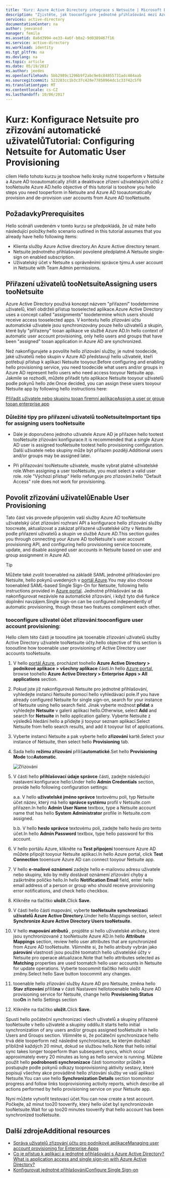 ```yaml
---
title: 'Kurz: Azure Active Directory integrace s Netsuite | Microsoft Docs'
description: "Zjistěte, jak tooconfigure jednotné přihlašování mezi Azure Active Directory a Netsuite."
services: active-directory
documentationCenter: na
author: jeevansd
manager: femila
ms.assetid: 8a6d3994-ee33-4a6f-b0a2-9d0389467f16
ms.service: active-directory
ms.workload: identity
ms.tgt_pltfrm: na
ms.devlang: na
ms.topic: article
ms.date: 05/19/2017
ms.author: jeedes
ms.openlocfilehash: 5bb2989c1296b9f2abc9e8c84855731adc484aab
ms.sourcegitcommit: 523283cc1b3c37c428e77850964dc1c33742c5f0
ms.translationtype: MT
ms.contentlocale: cs-CZ
ms.lasthandoff: 10/06/2017
---
```

# <a name="tutorial-configuring-netsuite-for-automatic-user-provisioning"></a><span data-ttu-id="8838d-103">Kurz: Konfigurace Netsuite pro zřizování automatické uživatelů</span><span class="sxs-lookup"><span data-stu-id="8838d-103">Tutorial: Configuring Netsuite for Automatic User Provisioning</span></span>

<span data-ttu-id="8838d-104">cílem Hello tohoto kurzu je tooshow hello kroky nutné tooperform v Netsuite a Azure AD tooautomatically zřídit a deaktivace zřízení uživatelských účtů z tooNetsuite Azure AD.</span><span class="sxs-lookup"><span data-stu-id="8838d-104">hello objective of this tutorial is tooshow you hello steps you need tooperform in Netsuite and Azure AD tooautomatically provision and de-provision user accounts from Azure AD tooNetsuite.</span></span>

## <a name="prerequisites"></a><span data-ttu-id="8838d-105">Požadavky</span><span class="sxs-lookup"><span data-stu-id="8838d-105">Prerequisites</span></span>

<span data-ttu-id="8838d-106">Hello scénáři uvedeném v tomto kurzu se předpokládá, že už máte hello následující položky:</span><span class="sxs-lookup"><span data-stu-id="8838d-106">hello scenario outlined in this tutorial assumes that you already have hello following items:</span></span>

*   <span data-ttu-id="8838d-107">Klienta služby Azure Active directory.</span><span class="sxs-lookup"><span data-stu-id="8838d-107">An Azure Active directory tenant.</span></span>
*   <span data-ttu-id="8838d-108">Netsuite jednotného přihlašování povolené předplatné.</span><span class="sxs-lookup"><span data-stu-id="8838d-108">A Netsuite single-sign on enabled subscription.</span></span>
*   <span data-ttu-id="8838d-109">Uživatelský účet v Netsuite s oprávněními správce týmu.</span><span class="sxs-lookup"><span data-stu-id="8838d-109">A user account in Netsuite with Team Admin permissions.</span></span>

## <a name="assigning-users-toonetsuite"></a><span data-ttu-id="8838d-110">Přiřazení uživatelů tooNetsuite</span><span class="sxs-lookup"><span data-stu-id="8838d-110">Assigning users tooNetsuite</span></span>

<span data-ttu-id="8838d-111">Azure Active Directory používá koncept názvem "přiřazení" toodetermine uživatelů, kteří obdrželi přístup tooselected aplikace.</span><span class="sxs-lookup"><span data-stu-id="8838d-111">Azure Active Directory uses a concept called "assignments" toodetermine which users should receive access tooselected apps.</span></span> <span data-ttu-id="8838d-112">V kontextu hello zřizování účtu automatické uživatele jsou synchronizovány pouze hello uživatelů a skupin, které byly "přiřazeny" tooan aplikace ve službě Azure AD.</span><span class="sxs-lookup"><span data-stu-id="8838d-112">In hello context of automatic user account provisioning, only hello users and groups that have been "assigned" tooan application in Azure AD are synchronized.</span></span>

<span data-ttu-id="8838d-113">Než nakonfigurujete a povolíte hello zřizování služby, je nutné toodecide, jaké uživatelů nebo skupin v Azure AD představují hello uživatelé, kteří potřebují přístup k aplikaci Netsuite tooyour.</span><span class="sxs-lookup"><span data-stu-id="8838d-113">Before configuring and enabling hello provisioning service, you need toodecide what users and/or groups in Azure AD represent hello users who need access tooyour Netsuite app.</span></span> <span data-ttu-id="8838d-114">Jakmile se rozhodli, můžete přiřadit tyto aplikace Netsuite tooyour uživatelů podle pokynů hello zde:</span><span class="sxs-lookup"><span data-stu-id="8838d-114">Once decided, you can assign these users tooyour Netsuite app by following hello instructions here:</span></span>

[<span data-ttu-id="8838d-115">Přiřadit uživatele nebo skupinu tooan firemní aplikace</span><span class="sxs-lookup"><span data-stu-id="8838d-115">Assign a user or group tooan enterprise app</span></span>](https://docs.microsoft.com/azure/active-directory/active-directory-coreapps-assign-user-azure-portal)

### <a name="important-tips-for-assigning-users-toonetsuite"></a><span data-ttu-id="8838d-116">Důležité tipy pro přiřazení uživatelů tooNetsuite</span><span class="sxs-lookup"><span data-stu-id="8838d-116">Important tips for assigning users tooNetsuite</span></span>

*   <span data-ttu-id="8838d-117">Dále je doporučeno jednoho uživatele Azure AD je přiřazen hello tootest tooNetsuite zřizování konfigurace.</span><span class="sxs-lookup"><span data-stu-id="8838d-117">It is recommended that a single Azure AD user is assigned tooNetsuite tootest hello provisioning configuration.</span></span> <span data-ttu-id="8838d-118">Další uživatele nebo skupiny může být přiřazen později.</span><span class="sxs-lookup"><span data-stu-id="8838d-118">Additional users and/or groups may be assigned later.</span></span>

*   <span data-ttu-id="8838d-119">Při přiřazování tooNetsuite uživatele, musíte vybrat platné uživatelské role.</span><span class="sxs-lookup"><span data-stu-id="8838d-119">When assigning a user tooNetsuite, you must select a valid user role.</span></span> <span data-ttu-id="8838d-120">role "Výchozí přístup" Hello nefunguje pro zřizování.</span><span class="sxs-lookup"><span data-stu-id="8838d-120">hello "Default Access" role does not work for provisioning.</span></span>

## <a name="enable-user-provisioning"></a><span data-ttu-id="8838d-121">Povolit zřizování uživatelů</span><span class="sxs-lookup"><span data-stu-id="8838d-121">Enable User Provisioning</span></span>

<span data-ttu-id="8838d-122">Tato část vás provede připojením vaší služby Azure AD tooNetsuite uživatelský účet zřizování rozhraní API a konfigurace hello zřizování služby toocreate, aktualizovat a zakázat přiřazené uživatelské účty v Netsuite podle přiřazení uživatelů a skupin ve službě Azure AD.</span><span class="sxs-lookup"><span data-stu-id="8838d-122">This section guides you through connecting your Azure AD tooNetsuite's user account provisioning API, and configuring hello provisioning service toocreate, update, and disable assigned user accounts in Netsuite based on user and group assignment in Azure AD.</span></span>

> [!TIP] 
> <span data-ttu-id="8838d-123">Můžete také zvolit tooenabled na základě SAML jednotné přihlašování pro Netsuite, hello pokynů uvedených v [portál Azure](https://portal.azure.com).</span><span class="sxs-lookup"><span data-stu-id="8838d-123">You may also choose tooenabled SAML-based Single Sign-On for Netsuite, following hello instructions provided in [Azure portal](https://portal.azure.com).</span></span> <span data-ttu-id="8838d-124">Jednotné přihlašování se dá nakonfigurovat nezávisle na automatické zřizování, i když tyto dvě funkce doplnění navzájem.</span><span class="sxs-lookup"><span data-stu-id="8838d-124">Single sign-on can be configured independently of automatic provisioning, though these two features compliment each other.</span></span>

### <a name="tooconfigure-user-account-provisioning"></a><span data-ttu-id="8838d-125">tooconfigure uživatel účet zřizování:</span><span class="sxs-lookup"><span data-stu-id="8838d-125">tooconfigure user account provisioning:</span></span>

<span data-ttu-id="8838d-126">Hello cílem této části je toooutline jak tooenable zřizování uživatelů služby Active Directory uživatele tooNetsuite účty.</span><span class="sxs-lookup"><span data-stu-id="8838d-126">hello objective of this section is toooutline how tooenable user provisioning of Active Directory user accounts tooNetsuite.</span></span>

1. <span data-ttu-id="8838d-127">V hello [portál Azure](https://portal.azure.com), procházet toohello **Azure Active Directory > podnikové aplikace > všechny aplikace** části.</span><span class="sxs-lookup"><span data-stu-id="8838d-127">In hello [Azure portal](https://portal.azure.com), browse toohello **Azure Active Directory > Enterprise Apps > All applications** section.</span></span>

2. <span data-ttu-id="8838d-128">Pokud jste již nakonfigurovali Netsuite pro jednotné přihlašování, vyhledejte instanci Netsuite pomocí hello vyhledávací pole.</span><span class="sxs-lookup"><span data-stu-id="8838d-128">If you have already configured Netsuite for single sign-on, search for your instance of Netsuite using hello search field.</span></span> <span data-ttu-id="8838d-129">Jinak vyberte možnost **přidat** a vyhledejte **Netsuite** v galerii aplikací hello.</span><span class="sxs-lookup"><span data-stu-id="8838d-129">Otherwise, select **Add** and search for **Netsuite** in hello application gallery.</span></span> <span data-ttu-id="8838d-130">Vyberte Netsuite z výsledků hledání hello a přidejte ji tooyour seznam aplikací.</span><span class="sxs-lookup"><span data-stu-id="8838d-130">Select Netsuite from hello search results, and add it tooyour list of applications.</span></span>

3. <span data-ttu-id="8838d-131">Vyberte instanci Netsuite a pak vyberte hello **zřizování** kartě.</span><span class="sxs-lookup"><span data-stu-id="8838d-131">Select your instance of Netsuite, then select hello **Provisioning** tab.</span></span>

4. <span data-ttu-id="8838d-132">Sada hello **režimu zřizování** příliš**automatické**.</span><span class="sxs-lookup"><span data-stu-id="8838d-132">Set hello **Provisioning Mode** too**Automatic**.</span></span> 

    ![Zřizování](./media/active-directory-saas-netsuite-provisioning-tutorial/provisioning.png)

5. <span data-ttu-id="8838d-134">V části hello **přihlašovací údaje správce** části, zadejte následující nastavení konfigurace hello:</span><span class="sxs-lookup"><span data-stu-id="8838d-134">Under hello **Admin Credentials** section, provide hello following configuration settings:</span></span>
   
    <span data-ttu-id="8838d-135">a.</span><span class="sxs-lookup"><span data-stu-id="8838d-135">a.</span></span> <span data-ttu-id="8838d-136">V hello **uživatelské jméno správce** textovému poli, typ Netsuite účet název, který má hello **správce systému** profil v Netsuite.com přiřazen.</span><span class="sxs-lookup"><span data-stu-id="8838d-136">In hello **Admin User Name** textbox, type a Netsuite account name that has hello **System Administrator** profile in Netsuite.com assigned.</span></span>
   
    <span data-ttu-id="8838d-137">b.</span><span class="sxs-lookup"><span data-stu-id="8838d-137">b.</span></span> <span data-ttu-id="8838d-138">V hello **heslo správce** textovému poli, zadejte hello heslo pro tento účet.</span><span class="sxs-lookup"><span data-stu-id="8838d-138">In hello **Admin Password** textbox, type hello password for this account.</span></span>
      
6. <span data-ttu-id="8838d-139">V hello portálu Azure, klikněte na **Test připojení** tooensure Azure AD můžete připojit tooyour Netsuite aplikaci.</span><span class="sxs-lookup"><span data-stu-id="8838d-139">In hello Azure portal, click **Test Connection** tooensure Azure AD can connect tooyour Netsuite app.</span></span>

7. <span data-ttu-id="8838d-140">V hello **e-mailové oznámení** zadejte hello e-mailovou adresu uživatele nebo skupiny, kdo by měly dostávat oznámení zřizování chyby a zaškrtněte políčko hello.</span><span class="sxs-lookup"><span data-stu-id="8838d-140">In hello **Notification Email** field, enter hello email address of a person or group who should receive provisioning error notifications, and check hello checkbox.</span></span>

8. <span data-ttu-id="8838d-141">Klikněte na tlačítko **uložit.**</span><span class="sxs-lookup"><span data-stu-id="8838d-141">Click **Save.**</span></span>

9. <span data-ttu-id="8838d-142">V části hello části mapování, vyberte **tooNetsuite synchronizaci uživatelů Azure Active Directory.**</span><span class="sxs-lookup"><span data-stu-id="8838d-142">Under hello Mappings section, select **Synchronize Azure Active Directory Users tooNetsuite.**</span></span>

10. <span data-ttu-id="8838d-143">V hello **mapování atributů** , projděte si hello uživatelské atributy, které jsou synchronizované z tooNetsuite Azure AD.</span><span class="sxs-lookup"><span data-stu-id="8838d-143">In hello **Attribute Mappings** section, review hello user attributes that are synchronized from Azure AD tooNetsuite.</span></span> <span data-ttu-id="8838d-144">Všimněte si, že hello atributy vybrán jako **párování** vlastnosti jsou použité toomatch hello uživatelské účty v Netsuite pro operace aktualizace.</span><span class="sxs-lookup"><span data-stu-id="8838d-144">Note that hello attributes selected as **Matching** properties are used toomatch hello user accounts in Netsuite for update operations.</span></span> <span data-ttu-id="8838d-145">Vyberte toocommit tlačítko hello uložit změny.</span><span class="sxs-lookup"><span data-stu-id="8838d-145">Select hello Save button toocommit any changes.</span></span>

11. <span data-ttu-id="8838d-146">tooenable hello zřizování služby Azure AD pro Netsuite, změna hello **Stav zřizování** příliš**na** v části Nastavení hello</span><span class="sxs-lookup"><span data-stu-id="8838d-146">tooenable hello Azure AD provisioning service for Netsuite, change hello **Provisioning Status** too**On** in hello Settings section</span></span>

12. <span data-ttu-id="8838d-147">Klikněte na tlačítko **uložit.**</span><span class="sxs-lookup"><span data-stu-id="8838d-147">Click **Save.**</span></span>

<span data-ttu-id="8838d-148">Spustí hello počáteční synchronizaci všech uživatelů a skupiny přiřazené tooNetsuite v hello uživatelé a skupiny oddílu.</span><span class="sxs-lookup"><span data-stu-id="8838d-148">It starts hello initial synchronization of any users and/or groups assigned tooNetsuite in hello Users and Groups section.</span></span> <span data-ttu-id="8838d-149">Všimněte si, že počáteční synchronizace hello trvá déle tooperform než následné synchronizace, ke kterým dochází přibližně každých 20 minut, dokud se službou hello.</span><span class="sxs-lookup"><span data-stu-id="8838d-149">Note that hello initial sync takes longer tooperform than subsequent syncs, which occur approximately every 20 minutes as long as hello service is running.</span></span> <span data-ttu-id="8838d-150">Můžete použít hello **podrobnosti synchronizace** části toomonitor průběh a postupujte podle pokynů odkazy tooprovisioning aktivity sestavy, které popisují všechny akce prováděné hello zřizování služby ve vaší aplikaci Netsuite.</span><span class="sxs-lookup"><span data-stu-id="8838d-150">You can use hello **Synchronization Details** section toomonitor progress and follow links tooprovisioning activity reports, which describe all actions performed by hello provisioning service on your Netsuite app.</span></span>

<span data-ttu-id="8838d-151">Nyní můžete vytvořit testovací účet.</span><span class="sxs-lookup"><span data-stu-id="8838d-151">You can now create a test account.</span></span> <span data-ttu-id="8838d-152">Počkejte, až minut too20 tooverify, který hello účet byl synchronizován tooNetsuite.</span><span class="sxs-lookup"><span data-stu-id="8838d-152">Wait for up too20 minutes tooverify that hello account has been synchronized tooNetsuite.</span></span>

## <a name="additional-resources"></a><span data-ttu-id="8838d-153">Další zdroje</span><span class="sxs-lookup"><span data-stu-id="8838d-153">Additional resources</span></span>

* [<span data-ttu-id="8838d-154">Správa uživatelů zřizování účtu pro podnikové aplikace</span><span class="sxs-lookup"><span data-stu-id="8838d-154">Managing user account provisioning for Enterprise Apps</span></span>](active-directory-saas-tutorial-list.md)
* [<span data-ttu-id="8838d-155">Co je přístup k aplikaci a jednotné přihlašování s Azure Active Directory?</span><span class="sxs-lookup"><span data-stu-id="8838d-155">What is application access and single sign-on with Azure Active Directory?</span></span>](active-directory-appssoaccess-whatis.md)
* [<span data-ttu-id="8838d-156">Konfigurovat jednotné přihlašování</span><span class="sxs-lookup"><span data-stu-id="8838d-156">Configure Single Sign-on</span></span>](active-directory-saas-netsuite-tutorial.md)